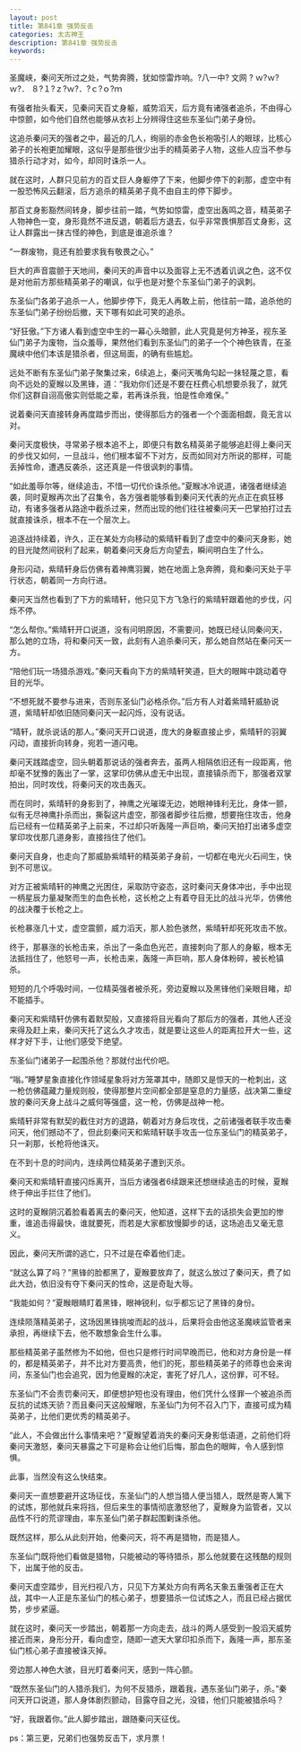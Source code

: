 ```yaml
---
layout: post
title: 第841章 强势反击
categories: 太古神王
description: 第841章 强势反击
keywords:
---
```


圣魔峡，秦问天所过之处，气势奔腾，犹如惊雷炸响。?八一中? 文网  ? ｗ?ｗ?ｗ?． ８?１?ｚ?ｗ?．?ｃ?ｏ?ｍ

有强者抬头看天，见秦问天百丈身躯，威势滔天，后方竟有诸强者追杀，不由得心中惊颤，如今他们自然也能够从衣衫上分辨得住这些东圣仙门弟子身份。

这追杀秦问天的强者之中，最近的几人，绚丽的赤金色长袍吸引人的眼球，比核心弟子的长袍更加耀眼，这似乎是那些很少出手的精英弟子人物，这些人应当不参与猎杀行动才对，如今，却同时诛杀一人。

就在这时，人群只见前方的百丈巨人身躯停了下来，他脚步停下的刹那，虚空中有一股恐怖风云翻滚，后方追杀的精英弟子竟不由自主的停下脚步。

那百丈身影豁然间转身，脚步往前一踏，气势如惊雷，虚空出轰鸣之音，精英弟子人物神色一变，身形竟然不进反退，朝着后方退去，似乎非常畏惧那百丈身影，这让人群露出一抹古怪的神色，到底是谁追杀谁？

“一群废物，竟还有脸要求我有敬畏之心。”

巨大的声音震颤于天地间，秦问天的声音中以及面容上无不透着讥讽之色，这不仅是对他前方那些精英弟子的嘲讽，似乎也是对整个东圣仙门弟子的讽刺。

东圣仙门各弟子追杀一人，他脚步停下，竟无人再敢上前，他往前一踏，追杀他的东圣仙门弟子纷纷后撤，天下哪有如此可笑的追杀。

“好狂傲。”下方诸人看到虚空中生的一幕心头暗颤，此人究竟是何方神圣，视东圣仙门弟子为废物，当众羞辱，果然他们看到东圣仙门的弟子一个个神色铁青，在圣魔峡中他们本该是猎杀者，但这局面，的确有些尴尬。

远处不断有东圣仙门弟子聚集过来，6续追上，秦问天嘴角勾起一抹轻蔑之意，看向不远处的夏睺以及黑锋，道：“我劝你们还是不要在枉费心机想要杀我了，就凭你们这群自诩高傲实则低能之辈，若再诛杀我，怕是性命难保。”

说着秦问天直接转身再度踏步而出，使得那后方的强者一个个面面相觑，竟无言以对。

秦问天度极快，寻常弟子根本追不上，即便只有数名精英弟子能够追赶得上秦问天的步伐又如何，一旦战斗，他们根本留不下对方，反而如同对方所说的那样，可能丢掉性命，遭遇反袭杀，这还真是一件很讽刺的事情。

“如此羞辱尔等，继续追击，不惜一切代价诛杀他。”夏睺冰冷说道，诸强者继续追袭，同时夏睺再次出了召集令，各方强者能够看到秦问天代表的光点正在疯狂移动，有诸多强者从路途中截杀过来，然而出现的他们往往被秦问天一巴掌拍打过去就直接诛杀，根本不在一个层次上。

追逐战持续着，许久，正在某处方向移动的紫晴轩看到了虚空中的秦问天身影，她的目光陡然间锐利了起来，朝着秦问天身后方向望去，瞬间明白生了什么。

身形闪动，紫晴轩身后仿佛有着神鹰羽翼，她在地面上急奔腾，竟和秦问天处于平行状态，朝着同一方向行进。

秦问天当然也看到了下方的紫晴轩，他只见下方飞急行的紫晴轩跟着他的步伐，闪烁不停。

“怎么帮你。”紫晴轩开口说道，没有问明原因，不需要问，她既已经认同秦问天，那么她的立场，将和秦问天一致，此刻有人追杀秦问天，那么她自然站在秦问天一方。

“陪他们玩一场猎杀游戏。”秦问天看向下方的紫晴轩笑道，巨大的眼眸中跳动着夺目的光华。

“不想死就不要参与进来，否则东圣仙门必格杀你。”后方有人对着紫晴轩威胁说道，紫晴轩却依旧随同秦问天一起闪烁，没有说话。

“晴轩，就杀说话的那人。”秦问天开口说道，庞大的身躯直接止步，紫晴轩的羽翼闪动，直接折向转身，宛若一道闪电。

秦问天践踏虚空，回头朝着那说话的强者奔去，虽两人相隔依旧还有一段距离，他却毫不犹豫的轰出了一掌，这掌印仿佛从虚无中出现，直接镇杀而下，那强者双掌拍出，同时攻伐，将秦问天的攻击轰灭。

而在同时，紫晴轩的身影到了，神鹰之光璀璨无边，她眼神锋利无比，身体一颤，似有无尽神鹰扑杀而出，撕裂这片虚空，那强者脚步往后撤，想要拖住攻击，他身后已经有一位精英弟子上前来，不过却只听轰隆一声巨响，秦问天拍打出诸多虚空掌印攻伐那几道身影，直接挡住了他们。

秦问天自身，也走向了那威胁紫晴轩的精英弟子身前，一切都在电光火石间生，快到不可思议。

对方正被紫晴轩的神鹰之光困住，采取防守姿态，这时秦问天身体冲出，手中出现一柄星辰力量凝聚而生的血色长枪，这长枪之上有着夺目无比的战斗光华，仿佛他的战决覆于长枪之上。

长枪暴涨几十丈，虚空震颤，威力滔天，那人脸色骇然，紫晴轩却死死攻击不放。

终于，那暴涨的长枪击来，杀出了一条血色光芒，直接刺向了那人的身躯，根本无法抵挡住了，他怒号一声，长枪击来，轰隆一声巨响，那人身体粉碎，被长枪镇杀。

短短的几个呼吸时间，一位精英强者被杀死，旁边夏睺以及黑锋他们亲眼目睹，却不能插手。

秦问天和紫晴轩仿佛有着默契般，又直接将目光看向了那后方的强者，其他人还没来得及赶上来，秦问天托了这么久才攻击，就是要让这些人的距离拉开大一些，这样才好下手，让他们感受下绝望。

东圣仙门诸弟子一起围杀他？那就付出代价吧。

“嗡。”睡梦星象直接化作领域星象将对方笼罩其中，随即又是惊天的一枪刺出，这一枪仿佛蕴藏力量规则般，使得那整片空间都全部是窒息的力量感，战决第二重绽放的秦问天身上战斗之威何等强盛，这一枪，仿佛是战神一枪。

紫晴轩非常有默契的截住对方的退路，朝着对方身后攻伐，之前诸强者联手攻击秦问天，他们撼动不了，但此刻秦问天和紫晴轩联手攻击一位东圣仙门的精英弟子，只一刹那，长枪将他诛灭。

在不到十息的时间内，连续两位精英弟子遭到灭杀。

秦问天和紫晴轩直接闪烁离开，当后方诸强者6续跟来还想继续追击的时候，夏睺终于伸出手拦住了他们。

这时的夏睺阴沉着脸看着离去的秦问天，他知道，这样下去的话损失会更加的惨重，谁追击得最快，谁就要死，而若是大家都放慢脚步的话，这场追击又毫无意义。

因此，秦问天所谓的逃亡，只不过是在牵着他们走。

“就这么算了吗？”黑锋的脸都黑了，夏睺要放弃了，就这么放过了秦问天，费了如此大劲，依旧没有夺下秦问天的性命，这是奇耻大辱。

“我能如何？”夏睺眼睛盯着黑锋，眼神锐利，似乎都忘记了黑锋的身份。

连续陨落精英弟子，这场因黑锋挑唆而起的战斗，后果将会由他这圣魔峡监管者来承担，再继续下去，他不敢想象会生什么事。

那些精英弟子虽然修为不如他，但也只是修行时间早晚而已，他和对方身份是一样的，都是精英弟子，并不比对方要高贵，他们的死，那些精英弟子的师尊也会来询问，东圣仙门也会追究，因为他夏睺的决定，害死了好几人，这份罪，可不轻。

东圣仙门不会责罚秦问天，即便想护短也没有理由，他们凭什么怪罪一个被追杀而反抗的试炼天骄？而且秦问天这般耀眼，东圣仙门为何不召入门下，直接可成为精英弟子，比他们更优秀的精英弟子。

“此人，不会做出什么事情来吧？”夏睺望着消失的秦问天身影低语道，之前他们将秦问天激怒，秦问天暴露之下可是称会让他们后悔，那血色的眼眸，令人感到惊惧。

此事，当然没有这么快结束。

秦问天一直想要避开这场征伐，东圣仙门的人想当猎人便当猎人，既然是寄人篱下的试炼，那他就兵来将挡，但后来生的事情彻底激怒他了，夏睺身为监管者，又以品性不行的荒谬理由，率东圣仙门弟子群起围剿诛杀他。

既然这样，那么从此刻开始，他秦问天，将不再是猎物，而是猎人。

东圣仙门既将他们看做是猎物，只能被动的等待猎杀，那么他就要在这残酷的规则下，出属于他的反击。

秦问天虚空踏步，目光扫视八方，只见下方某处方向有两名天象五重强者正在大战，其中一人正是东圣仙门的核心弟子，想要猎杀一位试炼之人，而且已经占据优势，步步紧逼。

就在这时，秦问天一步踏出，朝着那一方向走去，战斗的两人感受到一股滔天威势接近而来，身形分开，看向虚空，随即一遮天大掌印扣杀而下，轰隆一声，那东圣仙门核心弟子直接被诛灭掉。

旁边那人神色大骇，目光盯着秦问天，感到一阵心颤。

“既然东圣仙门的人猎杀我们，为何不反猎杀，跟着我，遇东圣仙门弟子，杀。”秦问天开口说道，那人身体剧烈颤动，目露夺目之光，没错，他们只能被猎杀吗？

“好，我跟着你。”此人脚步踏出，跟随秦问天征伐。

ps：第三更，兄弟们也强势反击下，求月票！
